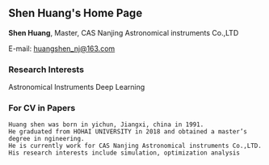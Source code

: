 ## Shen Huang's Home Page

**Shen Huang**, Master, CAS Nanjing Astronomical instruments Co.,LTD

E-mail: huangshen_nj@163.com

### Research Interests

Astronomical Instruments Deep Learning 


### For CV in Papers
```text
Huang shen was born in yichun, Jiangxi, china in 1991.
He graduated from HOHAI UNIVERSITY in 2018 and obtained a master’s degree in ngineering. 
He is currently work for CAS Nanjing Astronomical instruments Co.,LTD.
His research interests include simulation, optimization analysis
```
